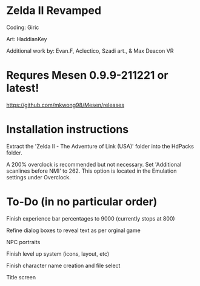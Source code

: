 # Zelda II Revamped

Coding: Giric

Art: HaddianKey

Additional work by: Evan.F, Aclectico, Szadi art., & Max Deacon VR

# Requres Mesen 0.9.9-211221 or latest!

https://github.com/mkwong98/Mesen/releases

# Installation instructions

Extract the 'Zelda II - The Adventure of Link (USA)' folder into the HdPacks folder.

A 200% overclock is recommended but not necessary. Set 'Additional scanlines before NMI' to 262. This option is located in the Emulation settings under Overclock.

# To-Do (in no particular order)

Finish experience bar percentages to 9000 (currently stops at 800)

Refine dialog boxes to reveal text as per orginal game

NPC portraits

Finish level up system (icons, layout, etc)

Finish character name creation and file select

Title screen